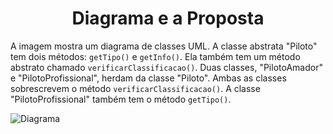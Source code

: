 <h1 align="center">Diagrama e a Proposta</h1>

A imagem mostra um diagrama de classes UML. A classe abstrata "Piloto" tem dois métodos: `getTipo()` e `getInfo()`. Ela também tem um método abstrato chamado `verificarClassificacao()`. Duas classes, "PilotoAmador" e "PilotoProfissional", herdam da classe "Piloto". Ambas as classes sobrescrevem o método `verificarClassificacao()`. A classe "PilotoProfissional" também tem o método `getTipo()`.

![](./docs/diagram.jpg?raw=true "Diagrama")
